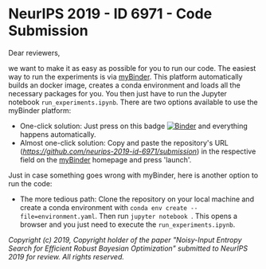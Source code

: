 # NeurIPS 2019 - ID 6971 - Code Submission

Dear reviewers, 

we want to make it as easy as possible for you to run our code. The easiest way to run the experiments is via [myBinder](https://gke.mybinder.org/). This platform automatically builds an docker image, creates a conda environment and loads all the necessary packages for you. You then just have to run the Jupyter notebook ``` run_experiments.ipynb ```. There are two options available to use the myBinder platform:

* One-click solution: Just press on this badge [![Binder](https://mybinder.org/badge_logo.svg)](https://mybinder.org/v2/gh/neurips-2019-id-6971/submission/master?filepath=run_experiments.ipynb) and everything happens automatically.
* Almost one-click solution: Copy and paste the repository's URL (_https://github.com/neurips-2019-id-6971/submission_) in the respective field on the [myBinder](https://gke.mybinder.org/) homepage and press 'launch'.

Just in case something goes wrong with myBinder, here is another option to run the code:

* The more tedious path: Clone the repository on your local machine and create a conda environment with ```conda env create --file=environment.yaml```. Then run ```jupyter notebook ```. This opens a browser and you just need to execute the ``` run_experiments.ipynb ```. 


_Copyright (c) 2019, Copyright holder of the paper "Noisy-Input Entropy Search for Efficient Robust Bayesian Optimization" submitted to NeurIPS 2019 for review.
All rights reserved._
